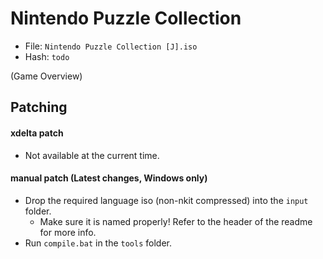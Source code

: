 # Nintendo Puzzle Collection
- File: `Nintendo Puzzle Collection [J].iso`
- Hash: `todo`

(Game Overview)

## Patching
#### xdelta patch
- Not available at the current time.
#### manual patch (Latest changes, Windows only)
- Drop the required language iso (non-nkit compressed) into the `input` folder.
    - Make sure it is named properly! Refer to the header of the readme for more info.
- Run `compile.bat` in the `tools` folder.